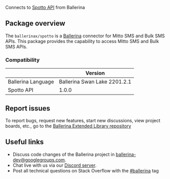 Connects to [Spotto API](https://api-reference.spotto.io) from Ballerina

## Package overview
The `ballerinax/spotto` is a [Ballerina](https://ballerina.io/) connector for Mitto SMS and Bulk SMS APIs.
This package provides the capability to access Mitto SMS and Bulk SMS APIs.

### Compatibility
|                               | Version                         |
|-------------------------------|---------------------------------|
| Ballerina Language            | Ballerina Swan Lake 2201.2.1      | 
| Spotto API                    | 1.0.0                           |

## Report issues
To report bugs, request new features, start new discussions, view project boards, etc., go to the [Ballerina Extended Library repository](https://github.com/ballerina-platform/ballerina-extended-library)

## Useful links
- Discuss code changes of the Ballerina project in [ballerina-dev@googlegroups.com](mailto:ballerina-dev@googlegroups.com).
- Chat live with us via our [Discord server](https://discord.gg/ballerinalang).
- Post all technical questions on Stack Overflow with the [#ballerina](https://stackoverflow.com/questions/tagged/ballerina) tag

